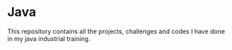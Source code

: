 # Java
This repository contains all the projects, challenges and codes I have done in my java industrial training.
